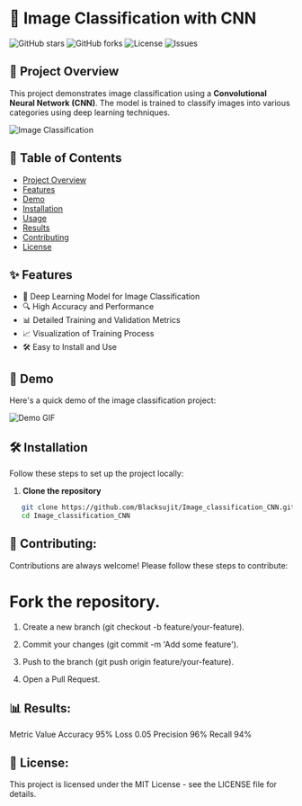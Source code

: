 # 🌟 Image Classification with CNN

![GitHub stars](https://img.shields.io/github/stars/Blacksujit/Image_classification_CNN?style=social)
![GitHub forks](https://img.shields.io/github/forks/Blacksujit/Image_classification_CNN?style=social)
![License](https://img.shields.io/github/license/Blacksujit/Image_classification_CNN)
![Issues](https://img.shields.io/github/issues/Blacksujit/Image_classification_CNN)

## 🚀 Project Overview

This project demonstrates image classification using a **Convolutional Neural Network (CNN)**. The model is trained to classify images into various categories using deep learning techniques.

![Image Classification](https://user-images.githubusercontent.com/your-image-url/demo.gif)

## 📂 Table of Contents

- [Project Overview](#-project-overview)
- [Features](#-features)
- [Demo](#-demo)
- [Installation](#-installation)
- [Usage](#-usage)
- [Results](#-results)
- [Contributing](#-contributing)
- [License](#-license)

## ✨ Features

- 🧠 Deep Learning Model for Image Classification
- 🔍 High Accuracy and Performance
- 📊 Detailed Training and Validation Metrics
- 📈 Visualization of Training Process
- 🛠 Easy to Install and Use

## 🎯 Demo

Here's a quick demo of the image classification project:

![Demo GIF](https://user-images.githubusercontent.com/your-image-url/demo.gif)

## 🛠️ Installation

Follow these steps to set up the project locally:

1. **Clone the repository**

```bash
   git clone https://github.com/Blacksujit/Image_classification_CNN.git
   cd Image_classification_CNN

 ```


## 🤝 Contributing:

Contributions are always welcome! Please follow these steps to contribute:

# Fork the repository.

1. Create a new branch (git checkout -b feature/your-feature).

2. Commit your changes (git commit -m 'Add some feature').

3. Push to the branch (git push origin feature/your-feature).

4. Open a Pull Request.


## 📊 Results:

Metric	    Value
Accuracy	95%
Loss	    0.05
Precision	96%
Recall	    94%


## 📜 License:

This project is licensed under the MIT License - see the LICENSE file for details.


 